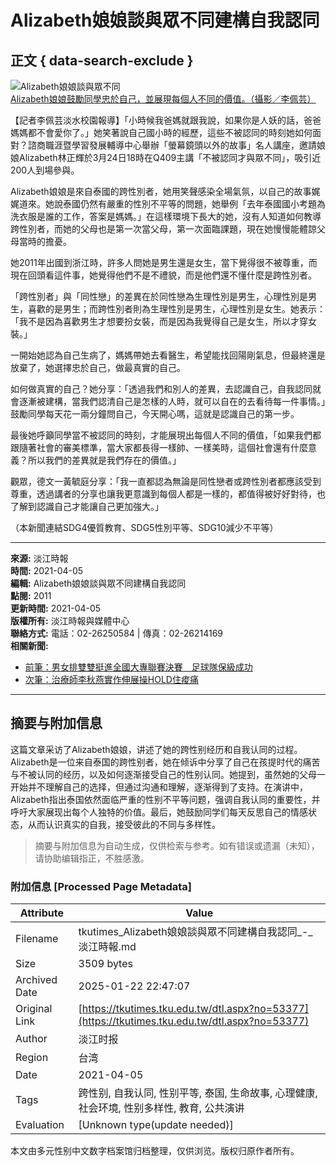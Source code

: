 # Alizabeth娘娘談與眾不同建構自我認同

## 正文 { data-search-exclude }


![Alizabeth娘娘談與眾不同](https://photo.tkutimes.tku.edu.tw/ashx/waterimg.ashx?im=EA3E68C168E0EB168FEEE616986DFB4253E3CA0FEAB97F7DA4EB5B01D12B6B285D8D7058CD1B52FDECAD8AE19071D2CEF567832CDF5872185462BE7ED7689864)  
[Alizabeth娘娘鼓勵同學忠於自己，並展現每個人不同的價值。（攝影／李佩芸）](pic.aspx?no=211747)

【記者李佩芸淡水校園報導】「小時候我爸媽就跟我說，如果你是人妖的話，爸爸媽媽都不會愛你了。」她笑著說自己國小時的經歷，這些不被認同的時刻她如何面對？諮商職涯暨學習發展輔導中心舉辦「螢幕鏡頭以外的故事」名人講座，邀請娘娘Alizabeth林正輝於3月24日18時在Q409主講「不被認同才與眾不同」，吸引近200人到場參與。

Alizabeth娘娘是來自泰國的跨性別者，她用笑聲感染全場氣氛，以自己的故事娓娓道來。她說泰國仍然有嚴重的性別不平等的問題，她舉例「去年泰國國小考題為洗衣服是誰的工作，答案是媽媽。」在這樣環境下長大的她，沒有人知道如何教導跨性別者，而她的父母也是第一次當父母，第一次面臨課題，現在她慢慢能體諒父母當時的擔憂。

她2011年出國到浙江時，許多人問她是男生還是女生，當下覺得很不被尊重，而現在回頭看這件事，她覺得他們不是不禮貌，而是他們還不懂什麼是跨性別者。

「跨性別者」與「同性戀」的差異在於同性戀為生理性別是男生，心理性別是男生，喜歡的是男生；而跨性別者則為生理性別是男生，心理性別是女生。她表示：「我不是因為喜歡男生才想要扮女裝，而是因為我覺得自己是女生，所以才穿女裝。」

一開始她認為自己生病了，媽媽帶她去看醫生，希望能找回陽剛氣息，但最終還是放棄了，她選擇忠於自己，做最真實的自己。

如何做真實的自己？她分享：「透過我們和別人的差異，去認識自己，自我認同就會逐漸被建構，當我們認清自己是怎樣的人時，就可以自在的去看待每一件事情。」鼓勵同學每天花一兩分鐘問自己，今天開心嗎，這就是認識自己的第一步。

最後她呼籲同學當不被認同的時刻，才能展現出每個人不同的價值，「如果我們都跟隨著社會的審美標準，當大家都長得一樣帥、一樣美時，這個社會還有什麼意義？所以我們的差異就是我們存在的價值。」

觀眾，德文一黃毓庭分享：「我一直都認為無論是同性戀者或跨性別者都應該受到尊重，透過講者的分享也讓我更意識到每個人都是一樣的，都值得被好好對待，也了解到認識自己才能讓自己更加強大。」

（本新聞連結SDG4優質教育、SDG5性別平等、SDG10減少不平等）

---
**來源:** 淡江時報  
**時間:** 2021-04-05  
**編輯:** Alizabeth娘娘談與眾不同建構自我認同  
**點閱:** 2011  
**更新時間:** 2021-04-05  
**版權所有:** 淡江時報與媒體中心  
**聯絡方式:** 電話：02-26250584 | 傳真：02-26214169  
**相關新聞:** 
- [前筆：男女排雙雙挺進全國大專聯賽決賽　足球隊保級成功](dtl.aspx?no=53376)
- [次筆：治療師李秋燕實作伸展操HOLD住痠痛](dtl.aspx?no=53378)  
---
<!-- tcd_original_link https://tkutimes.tku.edu.tw/dtl.aspx?no=53377 -->


## 摘要与附加信息

<!-- tcd_abstract -->
这篇文章采访了Alizabeth娘娘，讲述了她的跨性别经历和自我认同的过程。Alizabeth是一位来自泰国的跨性别者，她在倾诉中分享了自己在孩提时代的痛苦与不被认同的经历，以及如何逐渐接受自己的性别认同。她提到，虽然她的父母一开始并不理解自己的选择，但通过沟通和理解，逐渐得到了支持。在演讲中，Alizabeth指出泰国依然面临严重的性别不平等问题，强调自我认同的重要性，并呼吁大家展现出每个人独特的价值。最后，她鼓励同学们每天反思自己的情感状态，从而认识真实的自我，接受彼此的不同与多样性。
<!-- tcd_abstract_end -->

> 摘要与附加信息为自动生成，仅供检索与参考。如有错误或遗漏（未知），请协助编辑指正，不胜感激。

### 附加信息 [Processed Page Metadata]

| Attribute       | Value                                  |
|-----------------|----------------------------------------|
| Filename        | tkutimes_Alizabeth娘娘談與眾不同建構自我認同_-_淡江時報.md                             |
| Size            | 3509 bytes                           |
| Archived Date   | 2025-01-22 22:47:07                             |
| Original Link   | [https://tkutimes.tku.edu.tw/dtl.aspx?no=53377](https://tkutimes.tku.edu.tw/dtl.aspx?no=53377)                       |
| Author          | 淡江时报                               |
| Region          | 台湾                               |
| Date            | 2021-04-05                                 |
| Tags            | 跨性别, 自我认同, 性别平等, 泰国, 生命故事, 心理健康, 社会环境, 性别多样性, 教育, 公共演讲                                 |
| Evaluation            | [Unknown type(update needed)]                                 |
<!-- tcd_table_end -->

本文由多元性别中文数字档案馆归档整理，仅供浏览。版权归原作者所有。
